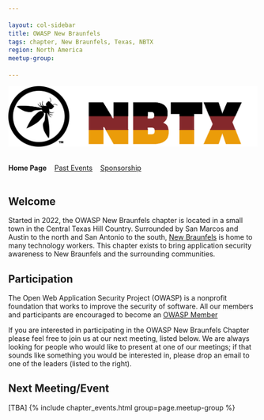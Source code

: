 ```yaml
---

layout: col-sidebar
title: OWASP New Braunfels
tags: chapter, New Braunfels, Texas, NBTX
region: North America
meetup-group:

---
```

![OWASP NBTX Chapter Logo](/assets/images/nbtx_logo.png)
<br/>
<br/>

**Home Page**&nbsp;&nbsp;&nbsp;
[Past Events](pastevents)&nbsp;&nbsp;&nbsp;
[Sponsorship](sponsorship)&nbsp;&nbsp;&nbsp;
<br/>
<br/>

## Welcome
Started in 2022, the OWASP New Braunfels chapter is located in a small town in the Central Texas Hill Country. Surrounded by San Marcos and Austin to the north and San Antonio to the south, [New Braunfels](https://nbtexas.org/) is home to many technology workers. This chapter
exists to bring application security awareness to New Braunfels and the surrounding communities. 

## Participation
The Open Web Application Security Project (OWASP) is a nonprofit foundation that works to improve the security of software. All our members and participants are encouraged to become an [OWASP Member](https://owasp.org/membership/)

If you are interested in participating in the OWASP New Braunfels Chapter please feel free to join us at our next meeting, listed below. We are always looking for people who would like to present at one of our meetings; if that sounds like something you would
be interested in, please drop an email to one of the leaders (listed to the right).


Next Meeting/Event 
---------------------
[TBA]
{% include chapter_events.html group=page.meetup-group %}


